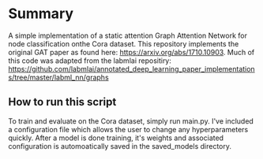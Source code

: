 # Summary
A simple implementation of a static attention Graph Attention Network for node classification onthe Cora dataset. This repository implements the original GAT paper as found here: https://arxiv.org/abs/1710.10903. Much of this code was adapted from the labmlai repositiry: https://github.com/labmlai/annotated_deep_learning_paper_implementations/tree/master/labml_nn/graphs

## How to run this script
To train and evaluate on the Cora dataset, simply run main.py. I've included a configuration file which allows the user to change any hyperparameters quickly. After a model is done training, it's weights and associated configuration is automoatically saved in the saved_models directory. 
